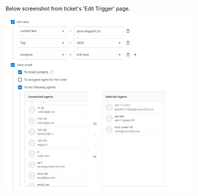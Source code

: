 Below screenshot from ticket's 'Edit Trigger' page.

![ui-tree.png](/.attachments/ui-tree-0f9bdc30-57c1-4313-8d40-669f2fde2f57.png)